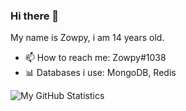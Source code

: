 ### Hi there 👋
My name is Zowpy, i am 14 years old.

- 📫 How to reach me: Zowpy#1038
- 📊 Databases i use: MongoDB, Redis   

![My GitHub Statistics](https://github-readme-stats.vercel.app/api?username=Zowpy&count_private=true&theme=gruvbox)
